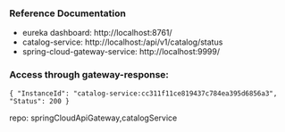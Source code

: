 ### Reference Documentation

* eureka dashboard: http://localhost:8761/
* catalog-service: http://localhost:<random-port>/api/v1/catalog/status
* spring-cloud-gateway-service: http://localhost:9999/

### Access through gateway-response:

`{
"InstanceId": "catalog-service:cc311f11ce819437c784ea395d6856a3",
"Status": 200
}`

repo: springCloudApiGateway,catalogService
